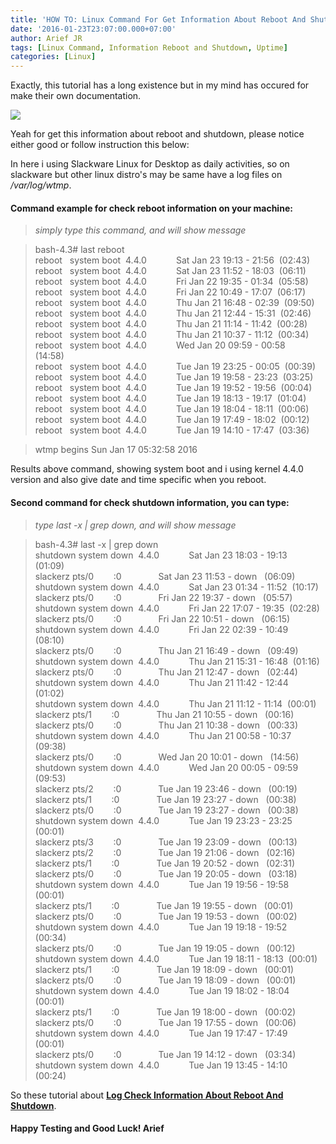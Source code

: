 ```yaml
---
title: 'HOW TO: Linux Command For Get Information About Reboot And Shutdown'
date: '2016-01-23T23:07:00.000+07:00'
author: Arief JR
tags: [Linux Command, Information Reboot and Shutdown, Uptime]
categories: [Linux]
---
```


Exactly, this tutorial has a long existence but in my mind has occured for make their own documentation.  

![](https://2.bp.blogspot.com/-5A586UvSjog/VpnOZLXE1QI/AAAAAAAACxM/RPVNaifSyS8/s1600/linux_command.png)

Yeah for get this information about reboot and shutdown, please notice either good or follow instruction this below:  

In here i using Slackware Linux for Desktop as daily activities, so on slackware but other linux distro's may be same have a log files on _/var/log/wtmp_.

#### Command example for check reboot information on your machine:

> *simply type this command, and will show message*

>   
> bash-4.3# last reboot  
> reboot   system boot  4.4.0            Sat Jan 23 19:13 - 21:56  (02:43)     
> reboot   system boot  4.4.0            Sat Jan 23 11:52 - 18:03  (06:11)     
> reboot   system boot  4.4.0            Fri Jan 22 19:35 - 01:34  (05:58)     
> reboot   system boot  4.4.0            Fri Jan 22 10:49 - 17:07  (06:17)     
> reboot   system boot  4.4.0            Thu Jan 21 16:48 - 02:39  (09:50)     
> reboot   system boot  4.4.0            Thu Jan 21 12:44 - 15:31  (02:46)     
> reboot   system boot  4.4.0            Thu Jan 21 11:14 - 11:42  (00:28)     
> reboot   system boot  4.4.0            Thu Jan 21 10:37 - 11:12  (00:34)     
> reboot   system boot  4.4.0            Wed Jan 20 09:59 - 00:58  (14:58)     
> reboot   system boot  4.4.0            Tue Jan 19 23:25 - 00:05  (00:39)     
> reboot   system boot  4.4.0            Tue Jan 19 19:58 - 23:23  (03:25)     
> reboot   system boot  4.4.0            Tue Jan 19 19:52 - 19:56  (00:04)     
> reboot   system boot  4.4.0            Tue Jan 19 18:13 - 19:17  (01:04)     
> reboot   system boot  4.4.0            Tue Jan 19 18:04 - 18:11  (00:06)     
> reboot   system boot  4.4.0            Tue Jan 19 17:49 - 18:02  (00:12)     
> reboot   system boot  4.4.0            Tue Jan 19 14:10 - 17:47  (03:36)

> wtmp begins Sun Jan 17 05:32:58 2016    

Results above command, showing system boot and i using kernel 4.4.0 version and also give date and time specific when you reboot.

#### Second command for check shutdown information, you can type:

> *type last -x | grep down, and will show message*

> bash-4.3# last -x | grep down  
> shutdown system down  4.4.0            Sat Jan 23 18:03 - 19:13  (01:09)    
> slackerz pts/0        :0               Sat Jan 23 11:53 - down   (06:09)    
> shutdown system down  4.4.0            Sat Jan 23 01:34 - 11:52  (10:17)    
> slackerz pts/0        :0               Fri Jan 22 19:37 - down   (05:57)    
> shutdown system down  4.4.0            Fri Jan 22 17:07 - 19:35  (02:28)    
> slackerz pts/0        :0               Fri Jan 22 10:51 - down   (06:15)    
> shutdown system down  4.4.0            Fri Jan 22 02:39 - 10:49  (08:10)    
> slackerz pts/0        :0               Thu Jan 21 16:49 - down   (09:49)    
> shutdown system down  4.4.0            Thu Jan 21 15:31 - 16:48  (01:16)    
> slackerz pts/0        :0               Thu Jan 21 12:47 - down   (02:44)    
> shutdown system down  4.4.0            Thu Jan 21 11:42 - 12:44  (01:02)    
> shutdown system down  4.4.0            Thu Jan 21 11:12 - 11:14  (00:01)    
> slackerz pts/1        :0               Thu Jan 21 10:55 - down   (00:16)    
> slackerz pts/0        :0               Thu Jan 21 10:38 - down   (00:33)    
> shutdown system down  4.4.0            Thu Jan 21 00:58 - 10:37  (09:38)    
> slackerz pts/0        :0               Wed Jan 20 10:01 - down   (14:56)    
> shutdown system down  4.4.0            Wed Jan 20 00:05 - 09:59  (09:53)    
> slackerz pts/2        :0               Tue Jan 19 23:46 - down   (00:19)    
> slackerz pts/1        :0               Tue Jan 19 23:27 - down   (00:38)    
> slackerz pts/0        :0               Tue Jan 19 23:27 - down   (00:38)    
> shutdown system down  4.4.0            Tue Jan 19 23:23 - 23:25  (00:01)    
> slackerz pts/3        :0               Tue Jan 19 23:09 - down   (00:13)    
> slackerz pts/2        :0               Tue Jan 19 21:06 - down   (02:16)    
> slackerz pts/1        :0               Tue Jan 19 20:52 - down   (02:31)    
> slackerz pts/0        :0               Tue Jan 19 20:05 - down   (03:18)    
> shutdown system down  4.4.0            Tue Jan 19 19:56 - 19:58  (00:01)    
> slackerz pts/1        :0               Tue Jan 19 19:55 - down   (00:01)    
> slackerz pts/0        :0               Tue Jan 19 19:53 - down   (00:02)    
> shutdown system down  4.4.0            Tue Jan 19 19:18 - 19:52  (00:34)    
> slackerz pts/0        :0               Tue Jan 19 19:05 - down   (00:12)    
> shutdown system down  4.4.0            Tue Jan 19 18:11 - 18:13  (00:01)    
> slackerz pts/1        :0               Tue Jan 19 18:09 - down   (00:01)    
> slackerz pts/0        :0               Tue Jan 19 18:09 - down   (00:01)    
> shutdown system down  4.4.0            Tue Jan 19 18:02 - 18:04  (00:01)    
> slackerz pts/1        :0               Tue Jan 19 18:00 - down   (00:02)    
> slackerz pts/0        :0               Tue Jan 19 17:55 - down   (00:06)    
> shutdown system down  4.4.0            Tue Jan 19 17:47 - 17:49  (00:01)    
> slackerz pts/0        :0               Tue Jan 19 14:12 - down   (03:34)    
> shutdown system down  4.4.0            Tue Jan 19 13:45 - 14:10  (00:24) 


So these tutorial about [**Log Check Information About Reboot And Shutdown**](https://tuxnoob.com/tags/linux-command).

#### Happy Testing and Good Luck! Arief